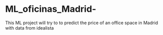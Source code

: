 # ML_oficinas_Madrid-
This ML project will try to to predict the price of an office space in Madrid with data from idealista 
